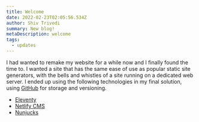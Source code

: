 ```yaml
---
title: Welcome
date: 2022-02-23T02:05:56.534Z
author: Shiv Trivedi
summary: New blog!
metaDescription: welcome
tags:
  - updates
---
```

I had wanted to remake my website for a while now and I finally found the time to.
I wanted a site that has the same ease of use as popular static site generators, with the bells and whistles of a site running on a dedicated web server. I ended up using the following technologies in my final solution, using [GitHub](https://github.com) for storage and versioning.
- [Eleventy](https://www.11ty.dev/)
- [Netlify CMS](https://www.netlifycms.org/)
- [Nunjucks](https://mozilla.github.io/nunjucks/)
